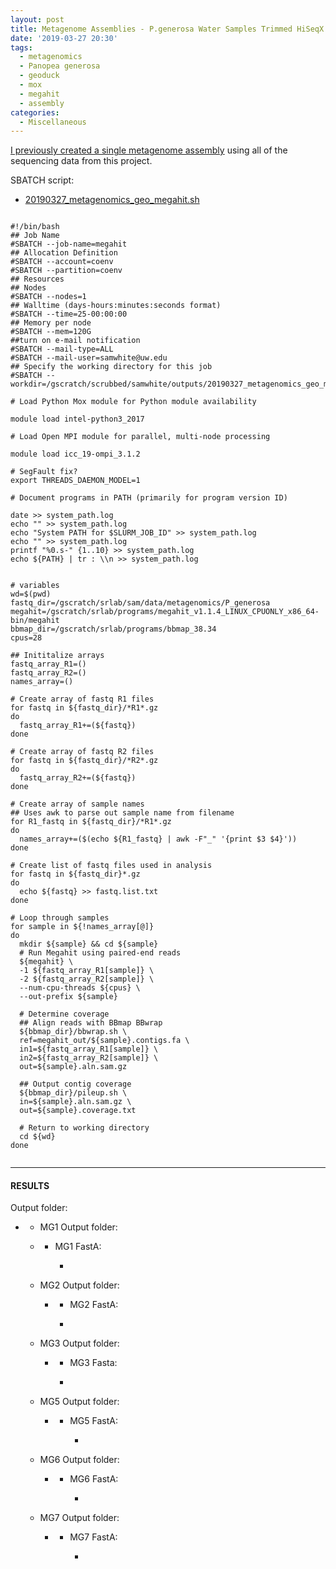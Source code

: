 ```yaml
---
layout: post
title: Metagenome Assemblies - P.generosa Water Samples Trimmed HiSeqX Data Using Megahit on Mox
date: '2019-03-27 20:30'
tags:
  - metagenomics
  - Panopea generosa
  - geoduck
  - mox
  - megahit
  - assembly
categories:
  - Miscellaneous
---
```


[I previously created a single metagenome assembly](https://robertslab.github.io/sams-notebook/2019/01/02/Metagenome-Assembly-P.generosa-Water-Sample-HiSeqX-Data-Using-Megahit.html) using all of the sequencing data from this project.


SBATCH script:

- [20190327_metagenomics_geo_megahit.sh]()

<pre><code>
#!/bin/bash
## Job Name
#SBATCH --job-name=megahit
## Allocation Definition
#SBATCH --account=coenv
#SBATCH --partition=coenv
## Resources
## Nodes
#SBATCH --nodes=1
## Walltime (days-hours:minutes:seconds format)
#SBATCH --time=25-00:00:00
## Memory per node
#SBATCH --mem=120G
##turn on e-mail notification
#SBATCH --mail-type=ALL
#SBATCH --mail-user=samwhite@uw.edu
## Specify the working directory for this job
#SBATCH --workdir=/gscratch/scrubbed/samwhite/outputs/20190327_metagenomics_geo_megahit

# Load Python Mox module for Python module availability

module load intel-python3_2017

# Load Open MPI module for parallel, multi-node processing

module load icc_19-ompi_3.1.2

# SegFault fix?
export THREADS_DAEMON_MODEL=1

# Document programs in PATH (primarily for program version ID)

date >> system_path.log
echo "" >> system_path.log
echo "System PATH for $SLURM_JOB_ID" >> system_path.log
echo "" >> system_path.log
printf "%0.s-" {1..10} >> system_path.log
echo ${PATH} | tr : \\n >> system_path.log


# variables
wd=$(pwd)
fastq_dir=/gscratch/srlab/sam/data/metagenomics/P_generosa
megahit=/gscratch/srlab/programs/megahit_v1.1.4_LINUX_CPUONLY_x86_64-bin/megahit
bbmap_dir=/gscratch/srlab/programs/bbmap_38.34
cpus=28

## Inititalize arrays
fastq_array_R1=()
fastq_array_R2=()
names_array=()

# Create array of fastq R1 files
for fastq in ${fastq_dir}/*R1*.gz
do
  fastq_array_R1+=(${fastq})
done

# Create array of fastq R2 files
for fastq in ${fastq_dir}/*R2*.gz
do
  fastq_array_R2+=(${fastq})
done

# Create array of sample names
## Uses awk to parse out sample name from filename
for R1_fastq in ${fastq_dir}/*R1*.gz
do
  names_array+=($(echo ${R1_fastq} | awk -F"_" '{print $3 $4}'))
done

# Create list of fastq files used in analysis
for fastq in ${fastq_dir}*.gz
do
  echo ${fastq} >> fastq.list.txt
done

# Loop through samples
for sample in ${!names_array[@]}
do
  mkdir ${sample} && cd ${sample}
  # Run Megahit using paired-end reads
  ${megahit} \
  -1 ${fastq_array_R1[sample]} \
  -2 ${fastq_array_R2[sample]} \
  --num-cpu-threads ${cpus} \
  --out-prefix ${sample}

  # Determine coverage
  ## Align reads with BBmap BBwrap
  ${bbmap_dir}/bbwrap.sh \
  ref=megahit_out/${sample}.contigs.fa \
  in1=${fastq_array_R1[sample]} \
  in2=${fastq_array_R2[sample]} \
  out=${sample}.aln.sam.gz

  ## Output contig coverage
  ${bbmap_dir}/pileup.sh \
  in=${sample}.aln.sam.gz \
  out=${sample}.coverage.txt

  # Return to working directory
  cd ${wd}
done

</code></pre>

---

#### RESULTS

Output folder:

- []()

  - MG1 Output folder:

  - []()

     - MG1 FastA:

       - []()

   - MG2 Output folder:

     - []()

       - MG2 FastA:

       - []()

    - MG3 Output folder:

      - []()

        - MG3 Fasta:

        - []()

    - MG5 Output folder:

      - []()

        - MG5 FastA:

          - []()

    - MG6 Output folder:

      - []()

        - MG6 FastA:

          - []()

    - MG7 Output folder:

      - []()

        - MG7 FastA:

          - []()
